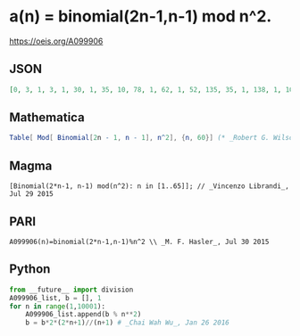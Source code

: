 # a\(n\) \= binomial\(2n\-1,n\-1\) mod n^2\.
https://oeis.org/A099906
## JSON
```JSON
[0, 3, 1, 3, 1, 30, 1, 35, 10, 78, 1, 62, 1, 52, 135, 35, 1, 138, 1, 10, 402, 124, 1, 270, 126, 172, 253, 476, 1, 812, 1, 291, 978, 870, 616, 674, 1, 364, 10, 410, 1, 756, 1, 1124, 1260, 532, 1, 1422, 1716, 1128, 2322, 1556, 1, 1920, 1941, 2172, 1815, 844, 1, 3528, 1, 964]
```
## Mathematica
```Mathematica
Table[ Mod[ Binomial[2n - 1, n - 1], n^2], {n, 60}] (* _Robert G. Wilson v_, Dec 14 2004 *)
```
## Magma
```Magma
[Binomial(2*n-1, n-1) mod(n^2): n in [1..65]]; // _Vincenzo Librandi_, Jul 29 2015
```
## PARI
```PARI
A099906(n)=binomial(2*n-1,n-1)%n^2 \\ _M. F. Hasler_, Jul 30 2015
```
## Python
```Python
from __future__ import division
A099906_list, b = [], 1
for n in range(1,10001):
    A099906_list.append(b % n**2)
    b = b*2*(2*n+1)//(n+1) # _Chai Wah Wu_, Jan 26 2016
```
